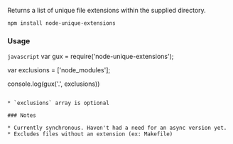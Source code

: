 Returns a list of unique file extensions within the supplied directory.

`npm install node-unique-extensions`

### Usage

```javascript```
var gux = require('node-unique-extensions');

var exclusions = ['node_modules'];

console.log(gux('.', exclusions))
```

* `exclusions` array is optional

### Notes

* Currently synchronous. Haven't had a need for an async version yet.
* Excludes files without an extension (ex: Makefile)